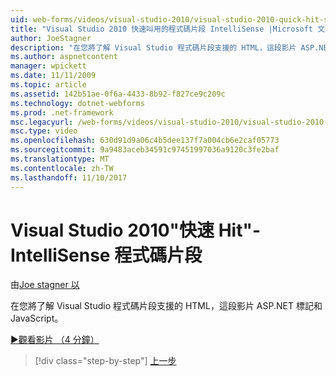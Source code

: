 ```yaml
---
uid: web-forms/videos/visual-studio-2010/visual-studio-2010-quick-hit-snippets-intellisense
title: "Visual Studio 2010 快速叫用的程式碼片段 IntelliSense |Microsoft 文件"
author: JoeStagner
description: "在您將了解 Visual Studio 程式碼片段支援的 HTML，這段影片 ASP.NET 標記和 JavaScript。"
ms.author: aspnetcontent
manager: wpickett
ms.date: 11/11/2009
ms.topic: article
ms.assetid: 142b51ae-0f6a-4433-8b92-f827ce9c209c
ms.technology: dotnet-webforms
ms.prod: .net-framework
msc.legacyurl: /web-forms/videos/visual-studio-2010/visual-studio-2010-quick-hit-snippets-intellisense
msc.type: video
ms.openlocfilehash: 630d91d9a06c4b5dee137f7a004cb6e2caf05773
ms.sourcegitcommit: 9a9483aceb34591c97451997036a9120c3fe2baf
ms.translationtype: MT
ms.contentlocale: zh-TW
ms.lasthandoff: 11/10/2017
---
```

<a name="visual-studio-2010-quick-hit---snippets-intellisense"></a>Visual Studio 2010"快速 Hit"-IntelliSense 程式碼片段
====================
由[Joe stagner 以](https://github.com/JoeStagner)

在您將了解 Visual Studio 程式碼片段支援的 HTML，這段影片 ASP.NET 標記和 JavaScript。

[&#9654;觀看影片 （4 分鐘）](https://channel9.msdn.com/Blogs/ASP-NET-Site-Videos/visual-studio-2010-quick-hit-snippets-intellisense)

>[!div class="step-by-step"]
[上一步](visual-studio-2010-quick-hit-websites-instead-of-web-projects.md)
